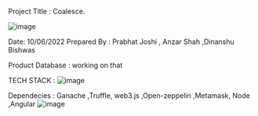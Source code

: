 Project Title : Coalesce.

![image](https://user-images.githubusercontent.com/61198659/173002805-8f63fd78-074f-41ff-a11a-3edc92ea12e4.png)

Date: 10/06/2022                                Prepared By : Prabhat Joshi , Anzar Shah ,Dinanshu Bishwas



Product Database :
working on that
    
 TECH STACK :
![image](https://user-images.githubusercontent.com/61198659/173008871-948d65e5-f1d9-4f75-9c5a-386c41d5d4e1.png)

 Dependecies :
Ganache ,Truffle, web3.js ,Open-zeppelin ,Metamask, Node ,Angular
![image](https://user-images.githubusercontent.com/61198659/173008911-563a7d8c-a416-4418-a019-533a5a93458b.png)

